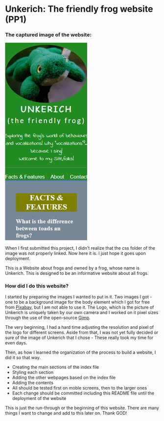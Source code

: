 # Unkerich: The friendly frog website (PP1)

### The captured image of the website:

![first page](./assets/imgs/unkerich_web.png)

When I first submitted this project, I didn't realize that the css folder of the image was not properly linked. Now here it is.
I just hope it goes upon deployment.

This is a Website about frogs and owned by a frog, whose name is Unkerich. This is designed to be an informative website about all frogs.

### How did I do this website?

I started by preparing the images I wanted to put in it. Two images I got - one to be a background image for the body element which I got for free from [Pixabay](https://pixabay.com), but I am not able to use it. The Logo, which is the picture of Unkerich is uniquely taken by our own camera and I worked on it pixel sizes through the use of the open-source [Gimp](https://www.gimp.org).

The very beginning, I had a hard time adjusting the resolution and pixel of the logo for different screens. Aside from that, I was not yet fully decided or sure of the image of Unkerich that I chose - These really took my time for even days. 

Then, as how I learned the organization of the process to build a website, I did it so that way. 

- Creating the main sections of the index file
- Styling each section
- Adding the other webpages based on the index file
- Adding the contents
- All should be tested first on moble screens, then to the larger ones
- Each change should be committed including this README file until the deployment of the website

This is just the run-through or the beginning of this website. There are many things I want to change and add to this later on. Thank GOD!
